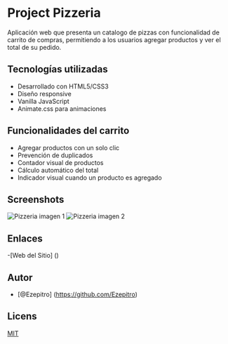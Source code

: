 
# Project Pizzeria

Aplicación web que presenta un catalogo de pizzas con funcionalidad de carrito de compras, permitiendo a los usuarios agregar productos y ver el total de su pedido.

## Tecnologías utilizadas

- Desarrollado con HTML5/CSS3 
- Diseño responsive
- Vanilla JavaScript
- Animate.css para animaciones

## Funcionalidades del carrito

- Agregar productos con un solo clic
- Prevención de duplicados
- Contador visual de productos
- Cálculo automático del total
- Indicador visual cuando un producto es agregado
## Screenshots

![Pizzeria imagen 1](screen_01.png)
![Pizzeria imagen 2](screen_02.png)

## Enlaces
-[Web del Sitio] ()

## Autor
- [@Ezepitro] (https://github.com/Ezepitro)

## Licens

[MIT](https://choosealicense.com/licenses/mit/)
